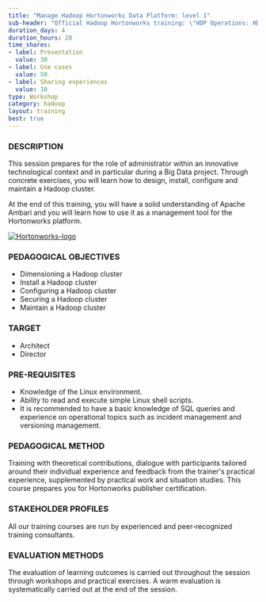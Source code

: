 ```yaml
---
title: "Manage Hadoop Hortonworks Data Platform: level 1"
sub-header: "Official Hadoop Hortonworks training: \"HDP Operations: HDP Management 1\""
duration_days: 4
duration_hours: 28
time_shares:
- label: Presentation
  value: 30
- label: Use cases
  value: 50
- label: Sharing experiences
  value: 10
type: Workshop
category: hadoop
layout: training
best: true
---
```


### DESCRIPTION
This session prepares for the role of administrator within an innovative technological context and in particular during a Big Data project. Through concrete exercises, you will learn how to design, install, configure and maintain a Hadoop cluster. 

At the end of this training, you will have a solid understanding of Apache Ambari and you will learn how to use it as a management tool for the Hortonworks platform.

[![Hortonworks-logo](//d1ri137x9edlub.cloudfront.net/uploads/training_partner/logo/2/large_HW_logo.png)](http://hortonworks.com/partner/octo)

### PEDAGOGICAL OBJECTIVES
* Dimensioning a Hadoop cluster
* Install a Hadoop cluster
* Configuring a Hadoop cluster
* Securing a Hadoop cluster
* Maintain a Hadoop cluster

### TARGET
* Architect
* Director

### PRE-REQUISITES
* Knowledge of the Linux environment.
* Ability to read and execute simple Linux shell scripts.
* It is recommended to have a basic knowledge of SQL queries and experience on operational topics such as incident management and versioning management.

### PEDAGOGICAL METHOD
Training with theoretical contributions, dialogue with participants tailored around their individual experience and feedback from the trainer's practical experience, supplemented by practical work and situation studies. 
This course prepares you for Hortonworks publisher certification.

### STAKEHOLDER PROFILES
All our training courses are run by experienced and peer-recognized training consultants.

### EVALUATION METHODS
The evaluation of learning outcomes is carried out throughout the session through workshops and practical exercises. A warm evaluation is systematically carried out at the end of the session.

